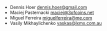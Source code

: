 * Dennis Hoer <dennis.hoer@gmail.com>
* Maciej Pasternacki <maciej@3ofcoins.net>
* Miguel Ferreira <miguelferreira@me.com>
* Vasily Mikhaylichenko <vaskas@lxmx.com.au>
